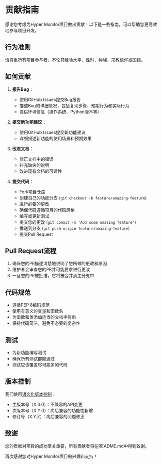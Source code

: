 # 贡献指南

感谢您考虑为Hyper Monitor项目做出贡献！以下是一些指南，可以帮助您更高效地参与项目开发。

## 行为准则

请尊重所有项目参与者，不论其经验水平、性别、种族、宗教信仰或国籍。

## 如何贡献

1. **报告Bug**：
   - 使用GitHub Issues提交Bug报告
   - 描述Bug的详细情况，包括复现步骤、预期行为和实际行为
   - 提供环境信息（操作系统、Python版本等）

2. **提交新功能建议**：
   - 使用GitHub Issues提交新功能建议
   - 详细描述新功能的使用场景和预期效果

3. **改进文档**：
   - 修正文档中的错误
   - 补充缺失的说明
   - 改进现有文档的可读性

4. **提交代码**：
   - Fork项目仓库
   - 创建自己的功能分支 (`git checkout -b feature/amazing-feature`)
   - 进行必要的更改
   - 确保代码遵循项目的代码风格
   - 编写或更新测试
   - 提交您的更改 (`git commit -m 'Add some amazing feature'`)
   - 推送到分支 (`git push origin feature/amazing-feature`)
   - 提交Pull Request

## Pull Request流程

1. 确保您的PR描述清楚地说明了您所做的更改和原因
2. 维护者会审查您的PR并可能要求进行更改
3. 一旦您的PR被批准，它将被合并到主分支中

## 代码规范

- 遵循PEP 8编码规范
- 使用有意义的变量和函数名
- 为函数和类添加适当的文档字符串
- 保持代码简洁，避免不必要的复杂性

## 测试

- 为新功能编写测试
- 确保所有测试都能通过
- 测试应该覆盖尽可能多的代码

## 版本控制

我们使用[语义化版本控制](https://semver.org/)：

- 主版本号（X.0.0）：不兼容的API变更
- 次版本号（X.Y.0）：向后兼容的功能性新增
- 修订号（X.Y.Z）：向后兼容的问题修正

## 致谢

您的贡献对项目的成功至关重要，所有贡献者将在README.md中得到致谢。

再次感谢您对Hyper Monitor项目的兴趣和支持！ 
